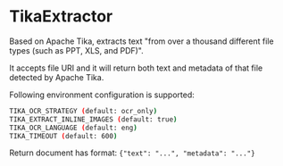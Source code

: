 # TikaExtractor

Based on Apache Tika, extracts text "from over a thousand different file types (such as PPT, XLS, and PDF)".

It accepts file URI and it will return both text and metadata of that file detected by Apache Tika.

Following environment configuration is supported:

```bash
TIKA_OCR_STRATEGY (default: ocr_only)
TIKA_EXTRACT_INLINE_IMAGES (default: true)
TIKA_OCR_LANGUAGE (default: eng)
TIKA_TIMEOUT (default: 600)
```

Return document has format:
`{"text": "...", "metadata": "..."}`
